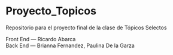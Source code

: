 # Proyecto_Topicos
Repositorio para el proyecto final de la clase de Tópicos Selectos

Front End — Ricardo Abarca  
Back End — Brianna Fernandez, Paulina De la Garza

